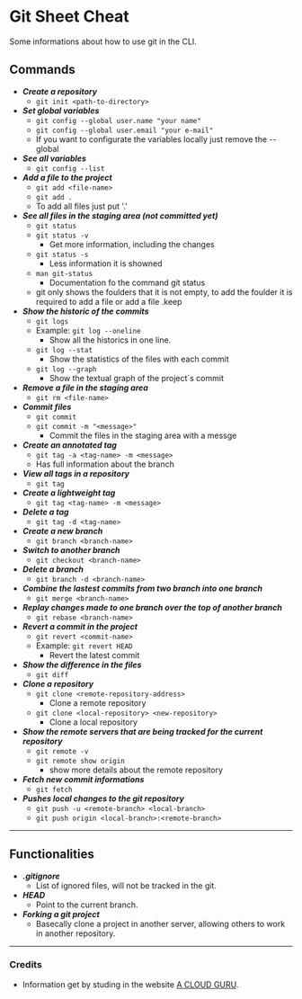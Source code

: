 # Git Sheet Cheat

Some informations about how to use git in the CLI.

## Commands

- ***Create a repository***
    - `git init <path-to-directory>`
- ***Set global variables***
    - `git config --global user.name "your name"` 
    - `git config --global user.email "your e-mail" `
    - If you want to configurate the variables locally just remove the --global
- ***See all variables***
    - `git config --list`
- ***Add a file to the project***
    - `git add <file-name>`
    - `git add . `
    - To add all files just put '.'
- ***See all files in the staging area (not committed yet)***
    - `git status`
    - `git status -v` 
        - Get more information, including the changes
    - `git status -s`
        - Less information it is showned
    - `man git-status`
        - Documentation fo the command git status
    - git only shows the foulders that it is not empty, to add the foulder it is required to add a file or add a file .keep
- ***Show the historic of the commits***
    - `git logs`
    - Example: `git log --oneline`
        - Show all the historics in one line.
    - `git log --stat`
        - Show the statistics of the files with each commit
    - `git log --graph`
        - Show the textual graph of the project`s commit
- ***Remove a file in the staging area***
    - `git rm <file-name>`
- ***Commit files***
    - `git commit`
    - `git commit -m "<message>"`
        - Commit the files in the staging area with a messge
- ***Create an annotated tag***
    - `git tag -a <tag-name> -m <message>`
    - Has full information about the branch
- ***View all tags in a repository***
    - `git tag`
- ***Create a lightweight tag***
    - `git tag <tag-name> -m <message>`
- ***Delete a tag***
    - `git tag -d <tag-name>`
- ***Create a new branch***
    - `git branch <branch-name>`
- ***Switch to another branch***
    - `git checkout <branch-name>`
- ***Delete a branch***
    - `git branch -d <branch-name>`
- ***Combine the lastest commits from two branch into one branch***
    - `git merge <branch-name>`
- ***Replay changes made to one branch over the top of another branch***
    - `git rebase <branch-name>`
- ***Revert a commit in the project***
    - `git revert <commit-name>`
    - Example: `git revert HEAD`
        - Revert the latest commit
- ***Show the difference in the files***
    - `git diff`
- ***Clone a repository***
    - `git clone <remote-repository-address>`
        - Clone a remote repository
    - `git clone <local-repository> <new-repository>`
        - Clone a local repository
- ***Show the remote servers that are being tracked for the current repository***
    - `git remote -v`
    - `git remote show origin`
        - show more details about the remote repository
- ***Fetch new commit informations***
    - `git fetch`
- ***Pushes local changes to the git repository***
    - `git push -u <remote-branch> <local-branch>`
    - `git push origin <local-branch>:<remote-branch>`
---

## Functionalities
- ***.gitignore***
    - List of ignored files, will not be tracked in the git.
- ***HEAD***
    - Point to the current branch.
- ***Forking a git project***
    - Basecally clone a project in another server, allowing others to work in another repository.
---

### Credits

 - Information get by studing in the website [A CLOUD GURU](https://learn.acloud.guru/).

